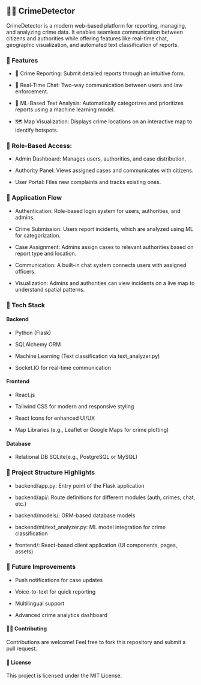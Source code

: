 ## 🕵️‍♂️ CrimeDetector
CrimeDetector is a modern web-based platform for reporting, managing, and analyzing crime data. It enables seamless communication between citizens and authorities while offering features like real-time chat, geographic visualization, and automated text classification of reports.

### 🚀 Features


* 📝 Crime Reporting: Submit detailed reports through an intuitive form.


* 💬 Real-Time Chat: Two-way communication between users and law enforcement.


* 🧠 ML-Based Text Analysis: Automatically categorizes and prioritizes reports using a machine learning model.


* 🗺️ Map Visualization: Displays crime locations on an interactive map to identify hotspots.


### 🔐 Role-Based Access:


- Admin Dashboard: Manages users, authorities, and case distribution.


- Authority Panel: Views assigned cases and communicates with citizens.


- User Portal: Files new complaints and tracks existing ones.





### 🔄 Application Flow


- Authentication: Role-based login system for users, authorities, and admins.


- Crime Submission: Users report incidents, which are analyzed using ML for categorization.


- Case Assignment: Admins assign cases to relevant authorities based on report type and location.


- Communication: A built-in chat system connects users with assigned officers.


- Visualization: Admins and authorities can view incidents on a live map to understand spatial patterns.



### 🧰 Tech Stack
#### Backend


- Python (Flask)


- SQLAlchemy ORM


- Machine Learning (Text classification via text_analyzer.py)


- Socket.IO for real-time communication


#### Frontend


- React.js


- Tailwind CSS for modern and responsive styling


- React Icons for enhanced UI/UX


- Map Libraries (e.g., Leaflet or Google Maps for crime plotting)


#### Database


- Relational DB SQLite(e.g., PostgreSQL or MySQL)



### 📁 Project Structure Highlights


- backend/app.py: Entry point of the Flask application


- backend/api/: Route definitions for different modules (auth, crimes, chat, etc.)


- backend/models/: ORM-based database models


- backend/ml/text_analyzer.py: ML model integration for crime classification


- frontend/: React-based client application (UI components, pages, assets)



### 📌 Future Improvements


- Push notifications for case updates


- Voice-to-text for quick reporting


- Multilingual support


- Advanced crime analytics dashboard



#### 🧑‍💻 Contributing
Contributions are welcome! Feel free to fork this repository and submit a pull request.

#### 📜 License
This project is licensed under the MIT License.
